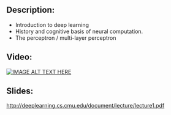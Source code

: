 ## Description:
  - Introduction to deep learning
  - History and cognitive basis of neural computation.
  - The perceptron / multi-layer perceptron


## Video:
[![IMAGE ALT TEXT HERE](https://img.youtube.com/vi/VO5vKowfMOQ/0.jpg)](https://www.youtube.com/watch?v=VO5vKowfMOQ)


## Slides:
  http://deeplearning.cs.cmu.edu/document/lecture/lecture1.pdf
